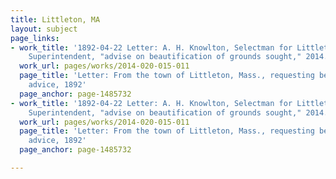 ```yaml
---
title: Littleton, MA
layout: subject
page_links:
- work_title: '1892-04-22 Letter: A. H. Knowlton, Selectman for Littleton, Mass. to
    Superintendent, "advise on beautification of grounds sought," 2014.020.015-011'
  work_url: pages/works/2014-020-015-011
  page_title: 'Letter: From the town of Littleton, Mass., requesting beautification
    advice, 1892'
  page_anchor: page-1485732
- work_title: '1892-04-22 Letter: A. H. Knowlton, Selectman for Littleton, Mass. to
    Superintendent, "advise on beautification of grounds sought," 2014.020.015-011'
  work_url: pages/works/2014-020-015-011
  page_title: 'Letter: From the town of Littleton, Mass., requesting beautification
    advice, 1892'
  page_anchor: page-1485732

---
```

